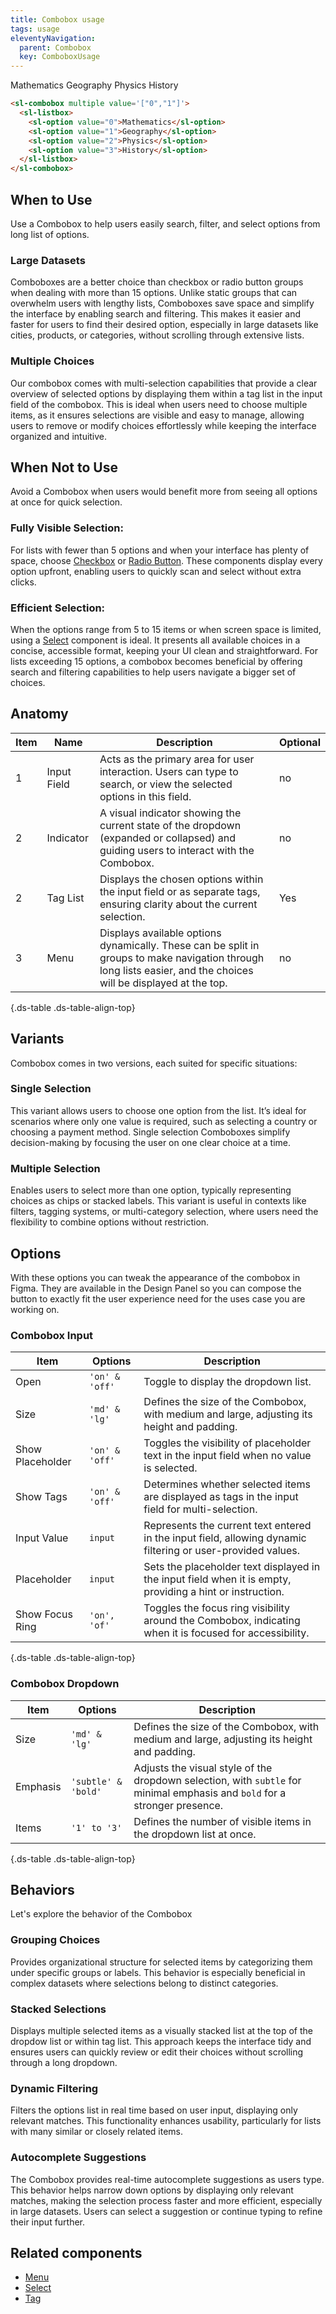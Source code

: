 ```yaml
---
title: Combobox usage
tags: usage
eleventyNavigation:
  parent: Combobox
  key: ComboboxUsage
---
```


<section class="no-heading">

<div class="ds-example">

<sl-combobox multiple value='["0","1"]'>
  <sl-listbox>
    <sl-option value="0">Mathematics</sl-option>
    <sl-option value="1">Geography</sl-option>
    <sl-option value="2">Physics</sl-option>
    <sl-option value="3">History</sl-option>
  </sl-listbox>
</sl-combobox>

</div>

<div class="ds-code">

  ```html
  <sl-combobox multiple value='["0","1"]'>
    <sl-listbox>
      <sl-option value="0">Mathematics</sl-option>
      <sl-option value="1">Geography</sl-option>
      <sl-option value="2">Physics</sl-option>
      <sl-option value="3">History</sl-option>
    </sl-listbox>
  </sl-combobox>
  ```

</div>

</section>


<section>

## When to Use
Use a Combobox to help users easily search, filter, and select options from long list of options.

### Large Datasets
Comboboxes are a better choice than checkbox or radio button groups when dealing with more than 15 options. Unlike static groups that can overwhelm users with lengthy lists, Comboboxes save space and simplify the interface by enabling search and filtering. This makes it easier and faster for users to find their desired option, especially in large datasets like cities, products, or categories, without scrolling through extensive lists.

### Multiple Choices
Our combobox comes with multi-selection capabilities that provide a clear overview of selected options by displaying them within a tag list in the input field of the combobox. This is ideal when users need to choose multiple items, as it ensures selections are visible and easy to manage, allowing users to remove or modify choices effortlessly while keeping the interface organized and intuitive.

</section>


<section>

## When Not to Use
Avoid a Combobox when users would benefit more from seeing all options at once for quick selection.

### Fully Visible Selection:
For lists with fewer than 5 options and when your interface has plenty of space, choose [Checkbox](/categories/components/checkbox/usage) or [Radio Button](/categories/components/radio-group/usage). These components display every option upfront, enabling users to quickly scan and select without extra clicks.

### Efficient Selection:
When the options range from 5 to 15 items or when screen space is limited, using a [Select](/categories/components/select/usage) component is ideal. It presents all available choices in a concise, accessible format, keeping your UI clean and straightforward. For lists exceeding 15 options, a combobox becomes beneficial by offering search and filtering capabilities to help users navigate a bigger set of choices.

</section>


<section>

## Anatomy

|Item|Name| Description | Optional|
|-|-|-|-|
|1|Input Field |Acts as the primary area for user interaction. Users can type to search, or view the selected options in this field. |no|
|2|Indicator |A visual indicator showing the current state of the dropdown (expanded or collapsed) and guiding users to interact with the Combobox. |no|
|2|Tag List |Displays the chosen options within the input field or as separate tags, ensuring clarity about the current selection. |Yes|
|3|Menu |Displays available options dynamically. These can be split in groups to make navigation through long lists easier, and the choices will be displayed at the top. |no|

{.ds-table .ds-table-align-top}

</section>


<section>

## Variants
Combobox comes in two versions, each suited for specific situations:

### Single Selection
This variant allows users to choose one option from the list. It’s ideal for scenarios where only one value is required, such as selecting a country or choosing a payment method. Single selection Comboboxes simplify decision-making by focusing the user on one clear choice at a time.

### Multiple Selection
Enables users to select more than one option, typically representing choices as chips or stacked labels. This variant is useful in contexts like filters, tagging systems, or multi-category selection, where users need the flexibility to combine options without restriction.

</section>


<section>

## Options
With these options you can tweak the appearance of the combobox in Figma. They are available in the Design Panel so you can compose the button to exactly fit the user experience need for the uses case you are working on.

### Combobox Input
|Item|Options|Description|
|-|-|-|
|Open|`'on' & 'off'` |Toggle to display the dropdown list. |
|Size|`'md' & 'lg'` |Defines the size of the Combobox, with medium and large, adjusting its height and padding. |
|Show Placeholder|`'on' & 'off'` | Toggles the visibility of placeholder text in the input field when no value is selected. |
|Show Tags|`'on' & 'off'` |Determines whether selected items are displayed as tags in the input field for multi-selection. |
|Input Value|`input` |Represents the current text entered in the input field, allowing dynamic filtering or user-provided values. |
|Placeholder|`input` |Sets the placeholder text displayed in the input field when it is empty, providing a hint or instruction. |
|Show Focus Ring|`'on', 'of'` |Toggles the focus ring visibility around the Combobox, indicating when it is focused for accessibility. |

{.ds-table .ds-table-align-top}

### Combobox Dropdown
|Item|Options|Description|
|-|-|-|
|Size|`'md' & 'lg'` |Defines the size of the Combobox, with medium and large, adjusting its height and padding. |
|Emphasis|`'subtle' & 'bold'`|Adjusts the visual style of the dropdown selection, with `subtle` for minimal emphasis and `bold` for a stronger presence. |
|Items|`'1' to '3'` |	Defines the number of visible items in the dropdown list at once. |

{.ds-table .ds-table-align-top}

</section>


<section>

## Behaviors
Let's explore the behavior of the Combobox

### Grouping Choices
Provides organizational structure for selected items by categorizing them under specific groups or labels. This behavior is especially beneficial in complex datasets where selections belong to distinct categories.

### Stacked Selections
Displays multiple selected items as a visually stacked list at the top of the dropdow list or within tag list. This approach keeps the interface tidy and ensures users can quickly review or edit their choices without scrolling through a long dropdown.

### Dynamic Filtering
Filters the options list in real time based on user input, displaying only relevant matches. This functionality enhances usability, particularly for lists with many similar or closely related items.

### Autocomplete Suggestions
The Combobox provides real-time autocomplete suggestions as users type. This behavior helps narrow down options by displaying only relevant matches, making the selection process faster and more efficient, especially in large datasets. Users can select a suggestion or continue typing to refine their input further.

</section>


<section>

## Related components

- [Menu](/categories/components/menu/usage)
- [Select](/categories/components/select/usage)
- [Tag](/categories/components/tag/usage)

</section>
